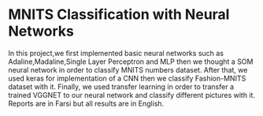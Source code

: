 # MNITS Classification with Neural Networks
In this project,we first implemented basic neural networks such as Adaline,Madaline,Single Layer Perceptron and MLP then we thought a SOM neural network in order to classify MNITS numbers dataset. After that, we used keras for implementation of a CNN then we classify Fashion-MNITS dataset with it. Finally, we used transfer learning in order to transfer a trained VGGNET to our neural network and classify different pictures with it.
Reports are in Farsi but all results are in English.
